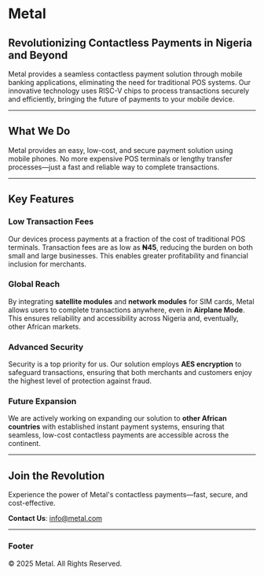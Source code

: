 # Metal

## Revolutionizing Contactless Payments in Nigeria and Beyond

Metal provides a seamless contactless payment solution through mobile banking applications, eliminating the need for traditional POS systems. Our innovative technology uses RISC-V chips to process transactions securely and efficiently, bringing the future of payments to your mobile device.

---

## What We Do

Metal provides an easy, low-cost, and secure payment solution using mobile phones. No more expensive POS terminals or lengthy transfer processes—just a fast and reliable way to complete transactions.

---

## Key Features

### Low Transaction Fees

Our devices process payments at a fraction of the cost of traditional POS terminals. Transaction fees are as low as **₦45**, reducing the burden on both small and large businesses. This enables greater profitability and financial inclusion for merchants.

### Global Reach

By integrating **satellite modules** and **network modules** for SIM cards, Metal allows users to complete transactions anywhere, even in **Airplane Mode**. This ensures reliability and accessibility across Nigeria and, eventually, other African markets.

### Advanced Security

Security is a top priority for us. Our solution employs **AES encryption** to safeguard transactions, ensuring that both merchants and customers enjoy the highest level of protection against fraud.

### Future Expansion

We are actively working on expanding our solution to **other African countries** with established instant payment systems, ensuring that seamless, low-cost contactless payments are accessible across the continent.

---

## Join the Revolution

Experience the power of Metal's contactless payments—fast, secure, and cost-effective. 

**Contact Us**: [info@metal.com](mailto:info@metal.com)

---

### Footer

&copy; 2025 Metal. All Rights Reserved.
